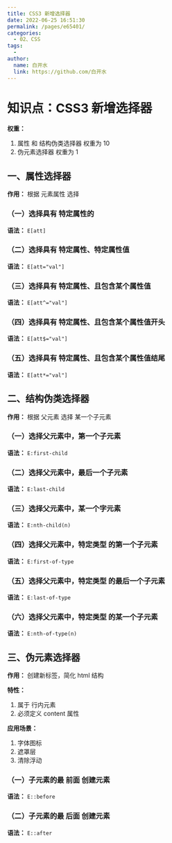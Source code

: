 ```yaml
---
title: CSS3 新增选择器
date: 2022-06-25 16:51:30
permalink: /pages/e65401/
categories:
  - 02、CSS
tags:
  - 
author: 
  name: 白开水
  link: https://github.com/白开水
---
```

# 知识点：CSS3 新增选择器

**权重：**
1. 属性 和 结构伪类选择器 权重为 10
2. 伪元素选择器 权重为 1

## 一、属性选择器

**作用：** 根据 元素属性 选择

### （一）选择具有 特定属性的

**语法：** `E[att]`

### （二）选择具有 特定属性、特定属性值

**语法：** `E[att="val"]`

### （三）选择具有 特定属性、且包含某个属性值

**语法：** `E[att^="val"]`

### （四）选择具有 特定属性、且包含某个属性值开头

**语法：** `E[att$="val"]`

### （五）选择具有 特定属性、且包含某个属性值结尾

**语法：** `E[att*="val"]`

## 二、结构伪类选择器

**作用：** 根据 父元素 选择 某一个子元素

### （一）选择父元素中，第一个子元素

**语法：** `E:first-child`

### （二）选择父元素中，最后一个子元素

**语法：** `E:last-child`

### （三）选择父元素中，某一个字元素

**语法：** `E:nth-child(n)`

### （四）选择父元素中，特定类型 的第一个子元素

**语法：** `E:first-of-type`

### （五）选择父元素中，特定类型 的最后一个子元素

**语法：** `E:last-of-type`

### （六）选择父元素中，特定类型 的某一个子元素

**语法：** `E:nth-of-type(n)`

## 三、伪元素选择器

**作用：** 创建新标签，简化 html 结构

**特性：**
1. 属于 行内元素
2. 必须定义 content 属性

**应用场景：**
1. 字体图标
2. 遮罩层
3. 清除浮动

### （一）子元素的最 前面 创建元素

**语法：** `E::before`

### （二）子元素的最 后面 创建元素

**语法：** `E::after`